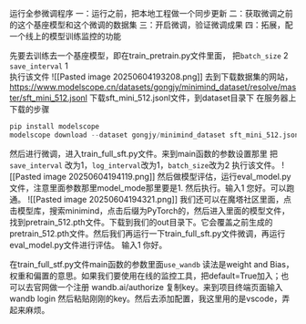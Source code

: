 运行全参微调程序
一：运行之前，把本地工程做一个同步更新
二：获取微调之前的这个基座模型和这个微调的数据集
三：开启微调，验证微调成果
四：拓展，配一个线上的模型训练监控的功能

先要去训练去一个基座模型，即在train_pretrain.py文件里面，
把`batch_size` 2         `save_interval` 1  
执行该文件
![[Pasted image 20250604193208.png]]
去到下载数据集的网站，
https://www.modelscope.cn/datasets/gongjy/minimind_dataset/resolve/master/sft_mini_512.jsonl
下载sft_mini_512.jsonl文件，到dataset目录下
在服务器上下载的步骤
```python
pip install modelscope
modelscope download --dataset gongjy/minimind_dataset sft_mini_512.jsonl --local_dir ./dataset/
```
然后进行微调，进入train_full_sft.py文件。来到main函数的参数设置那里
把`save_interval` 改为1，`log_interval`改为1，`batch_size`改为2
执行该文件。
![[Pasted image 20250604194119.png]]
然后做模型评估，运行eval_model.py文件，注意里面参数那里model_mode那里要是1.
然后执行。输入1  您好。可以跑通。
![[Pasted image 20250604194321.png]]
我们还可以在魔塔社区里面，点击模型库，搜索minimind，点击后缀为PyTorch的，然后进入里面的模型文件，找到pretrain_512.pth文件。下载到我们的out目录下。它会覆盖之前生成的pretrain_512.pth文件。然后我们再运行一下train_full_sft.py文件微调，再运行eval_model.py文件进行评估。
输入1  你好。

在train_full_stf.py文件main函数的参数里面`use_wandb` 读法是weight and Bias，权重和偏置的意思。如果我们要使用在线的监控工具，把default=True加入；也可以去官网做一个注册 wandb.ai/authorize 复制key。来到项目终端页面输入wandb login 
然后粘贴刚刚的key。然后去添加配置，我这里用的是vscode，弄起来麻烦。